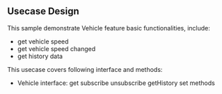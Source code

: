 ## Usecase Design

This sample demonstrate Vehicle feature basic functionalities, include:

* get vehicle speed
* get vehicle speed changed
* get history data

This usecase covers following interface and methods:

* Vehicle interface: get subscribe unsubscribe getHistory set methods

